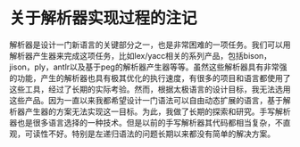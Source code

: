 # 关于解析器实现过程的注记

解析器是设计一门新语言的关键部分之一，也是非常困难的一项任务。我们可以用解析器产生器来完成这项任务，比如lex/yacc相关的系列产品，包括bison，jison，ply，antlr以及基于peg的解析器产生器等等。虽然这些解析器具有非常强的功能，产生的解析器也具有极其优化的执行速度，有很多的项目和语言都使用了这些工具，经过了长期的实际考验。然而，根据太极语言的设计目标，我无法选用这些产品。因为一直以来我都希望设计一门语法可以自由动态扩展的语言，基于解析器产生器的方案无法实现这一目标。为此，我做了长期的探索和研究。手写解析器也是很多语言选择的一种技术。但是以前的手写解析器其代码都相当复杂，不直观，可读性不好。特别是左递归语法的问题长期以来都没有简单的解决方案。
